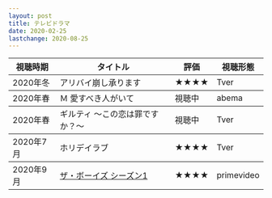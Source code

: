 ```yaml
---
layout: post
title: テレビドラマ
date: 2020-02-25
lastchange: 2020-08-25
---
```

<table class="table table-striped">
  <thead>
    <tr>
      <th>視聴時期</th>
      <th>タイトル</th>
      <th>評価</th>
      <th>視聴形態</th>
    </tr>
  </thead>
  <tbody>
    <tr>
      <td>2020年冬</td>
      <td>アリバイ崩し承ります</td>
      <td>★★★★</td>
      <td>Tver</td>
    </tr>
  </tbody>
    <tbody>
    <tr>
      <td>2020年春</td>
      <td>Ｍ 愛すべき人がいて</td>
      <td>視聴中</td>
      <td>abema</td>
    </tr>
  </tbody>
   <tbody>
    <tr>
      <td>2020年春</td>
      <td>ギルティ ～この恋は罪ですか？～</td>
      <td>視聴中</td>
      <td>Tver</td>
    </tr>
  </tbody>
  <tbody>
    <tr>
      <td>2020年7月</td>
      <td>ホリデイラブ</td>
      <td>★★★★</td>
      <td>Tver</td>
    </tr>
  </tbody>
    <tbody>
    <tr>
      <td>2020年9月</td>
      <td><a href="./the-boys">ザ・ボーイズ シーズン1</a></td>
      <td>★★★★</td>
      <td>primevideo</td>
    </tr>
  </tbody>
</table>
